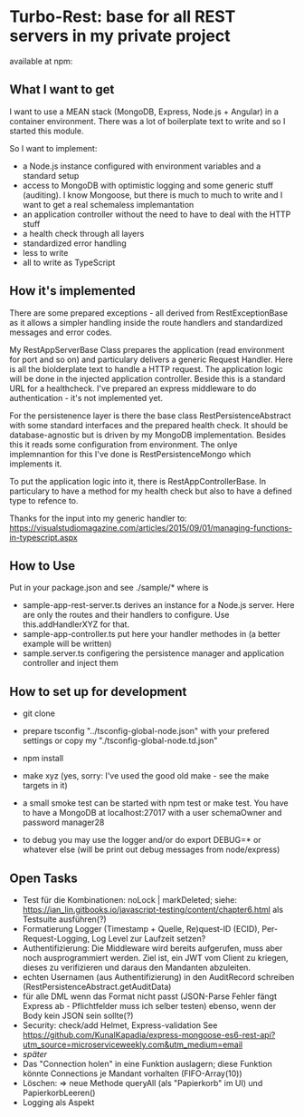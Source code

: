 # Turbo-Rest: base for all REST servers in my private project

available at npm:

## What I want to get

I want to use a MEAN stack (MongoDB, Express, Node.js + Angular) in a container environment. There was a lot of boilerplate text to write and so I started this module.

So I want to implement:

* a Node.js instance configured with environment variables and a standard setup
* access to MongoDB with optimistic logging and some generic stuff (auditing). I know Mongoose, but there is much to much to write and I want to get a real schemaless implemantation
* an application controller without the need to have to deal with the HTTP stuff
* a health check through all layers
* standardized error handling
* less to write
* all to write as TypeScript

## How it's implemented

There are some prepared exceptions - all derived from RestExceptionBase as it allows a simpler handling inside the route handlers and standardized messages and error codes.

My RestAppServerBase Class prepares the application (read environment for port and so on) and particulary delivers a generic Request Handler. Here is all the biolderplate text to handle a HTTP request. The application logic will be done in the injected application controller. Beside this is a standard URL for a healthcheck. I've prepared an express middleware to do authentication - it's not implemented yet.

For the persistenence layer is there the base class RestPersistenceAbstract with some standard interfaces and the prepared health check. It should be database-agnostic but is driven by my MongoDB implementation. Besides this it reads some configuration from environment. The onlye implemnantion for this I've done is RestPersistenceMongo which implements it.

To put the application logic into it, there is RestAppControllerBase. In particulary to have a method for my health check but also to have a defined type to refence to.

Thanks for the input into my generic handler to: <https://visualstudiomagazine.com/articles/2015/09/01/managing-functions-in-typescript.aspx>

## How to Use

Put in your package.json and see ./sample/* where is

* sample-app-rest-server.ts derives an instance for a Node.js server. Here are only the routes and their handlers to configure. Use this.addHandlerXYZ for that.
* sample-app-controller.ts put here your handler methodes in (a better example will be written)
* sample.server.ts configering the persistence manager and application controller and inject them

## How to set up for development

* git clone
* prepare tsconfig "../tsconfig-global-node.json" with your prefered settings or copy my "./tsconfig-global-node.td.json"
* npm install
* make xyz (yes, sorry: I've used the good old make - see the make targets in it)

* a small smoke test can be started with npm test or make test. You have to have a MongoDB at localhost:27017 with a user schemaOwner and password manager28
* to debug you may use the logger and/or do export DEBUG=* or whatever else (will be print out debug messages from node/express)

## Open Tasks

* Test für die Kombinationen: noLock | markDeleted; siehe: <https://ian_lin.gitbooks.io/javascript-testing/content/chapter6.html> als Testsuite ausführen(?)
* Formatierung Logger (Timestamp + Quelle, Re)quest-ID (ECID), Per-Request-Logging, Log Level zur Laufzeit setzen?
* Authentifizierung: Die Middleware wird bereits aufgerufen, muss aber noch ausprogrammiert werden. Ziel ist, ein JWT vom Client zu kriegen, dieses zu verifizieren und daraus den Mandanten abzuleiten.
* echten Usernamen (aus Authentifizierung) in den AuditRecord schreiben (RestPersistenceAbstract.getAuditData)
* für alle DML wenn das Format nicht passt (JSON-Parse Fehler fängt Express ab - Pflichtfelder muss ich selber testen) ebenso, wenn der Body kein JSON sein sollte(?)
* Security: check/add Helmet, Express-validation See <https://github.com/KunalKapadia/express-mongoose-es6-rest-api?utm_source=microserviceweekly.com&utm_medium=email>
* *später*
* Das "Connection holen" in eine Funktion auslagern; diese Funktion könnte Connections je Mandant vorhalten (FIFO-Array(10))
* Löschen: => neue Methode queryAll (als "Papierkorb" im UI) und PapierkorbLeeren()
* Logging als Aspekt